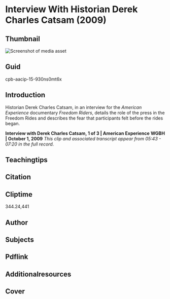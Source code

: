 # Interview With Historian Derek Charles Catsam (2009)

## Thumbnail

![Screenshot of media asset](https://s3.amazonaws.com/americanarchive.org/thumbnail/cpb-aacip-15-930ns0mt6x.jpg "Screenshot media asset")


## Guid
cpb-aacip-15-930ns0mt6x

## Introduction

Historian Derek Charles Catsam, in an interview for the _American Experience_ documentary _Freedom Riders_, details the role of the press in the Freedom Rides and describes the fear that participants felt before the rides began. 

<b>Interview with Derek Charles Catsam, 1 of 3 | American Experience</b>
<b>WGBH | October 1, 2009</b>
<i>This clip and associated transcript appear from 05:43 - 07:20 in the full record.</i>

## Teachingtips

## Citation

## Cliptime

344.24,441

## Author
## Subjects
## Pdflink
## Additionalresources
## Cover